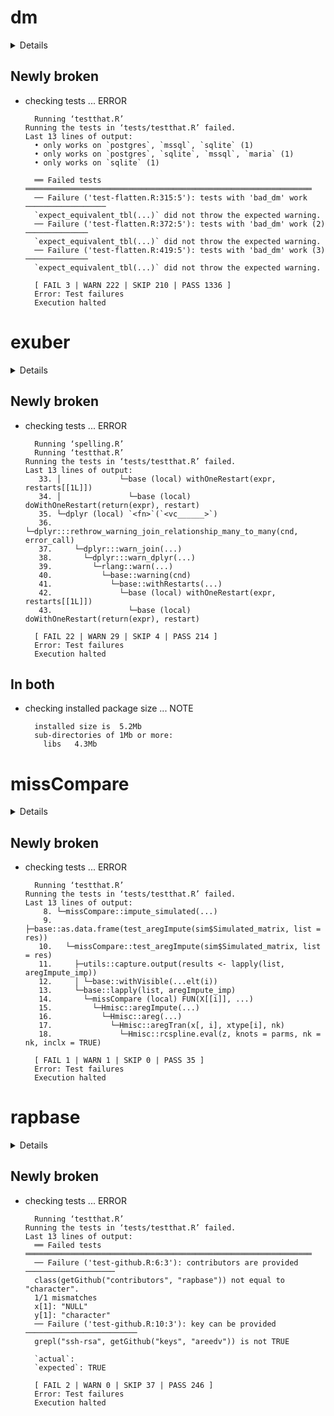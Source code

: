 # dm

<details>

* Version: 1.0.4
* GitHub: https://github.com/cynkra/dm
* Source code: https://github.com/cran/dm
* Date/Publication: 2023-02-11 19:30:02 UTC
* Number of recursive dependencies: 157

Run `revdepcheck::cloud_details(, "dm")` for more info

</details>

## Newly broken

*   checking tests ... ERROR
    ```
      Running ‘testthat.R’
    Running the tests in ‘tests/testthat.R’ failed.
    Last 13 lines of output:
      • only works on `postgres`, `mssql`, `sqlite` (1)
      • only works on `postgres`, `sqlite`, `mssql`, `maria` (1)
      • only works on `sqlite` (1)
      
      ══ Failed tests ════════════════════════════════════════════════════════════════
      ── Failure ('test-flatten.R:315:5'): tests with 'bad_dm' work ──────────────────
      `expect_equivalent_tbl(...)` did not throw the expected warning.
      ── Failure ('test-flatten.R:372:5'): tests with 'bad_dm' work (2) ──────────────
      `expect_equivalent_tbl(...)` did not throw the expected warning.
      ── Failure ('test-flatten.R:419:5'): tests with 'bad_dm' work (3) ──────────────
      `expect_equivalent_tbl(...)` did not throw the expected warning.
      
      [ FAIL 3 | WARN 222 | SKIP 210 | PASS 1336 ]
      Error: Test failures
      Execution halted
    ```

# exuber

<details>

* Version: 1.0.1
* GitHub: https://github.com/kvasilopoulos/exuber
* Source code: https://github.com/cran/exuber
* Date/Publication: 2023-02-12 21:42:06 UTC
* Number of recursive dependencies: 100

Run `revdepcheck::cloud_details(, "exuber")` for more info

</details>

## Newly broken

*   checking tests ... ERROR
    ```
      Running ‘spelling.R’
      Running ‘testthat.R’
    Running the tests in ‘tests/testthat.R’ failed.
    Last 13 lines of output:
       33. │             └─base (local) withOneRestart(expr, restarts[[1L]])
       34. │               └─base (local) doWithOneRestart(return(expr), restart)
       35. └─dplyr (local) `<fn>`(`<vc______>`)
       36.   └─dplyr:::rethrow_warning_join_relationship_many_to_many(cnd, error_call)
       37.     └─dplyr:::warn_join(...)
       38.       └─dplyr:::warn_dplyr(...)
       39.         └─rlang::warn(...)
       40.           └─base::warning(cnd)
       41.             └─base::withRestarts(...)
       42.               └─base (local) withOneRestart(expr, restarts[[1L]])
       43.                 └─base (local) doWithOneRestart(return(expr), restart)
      
      [ FAIL 22 | WARN 29 | SKIP 4 | PASS 214 ]
      Error: Test failures
      Execution halted
    ```

## In both

*   checking installed package size ... NOTE
    ```
      installed size is  5.2Mb
      sub-directories of 1Mb or more:
        libs   4.3Mb
    ```

# missCompare

<details>

* Version: 1.0.3
* GitHub: https://github.com/Tirgit/missCompare
* Source code: https://github.com/cran/missCompare
* Date/Publication: 2020-12-01 08:50:03 UTC
* Number of recursive dependencies: 193

Run `revdepcheck::cloud_details(, "missCompare")` for more info

</details>

## Newly broken

*   checking tests ... ERROR
    ```
      Running ‘testthat.R’
    Running the tests in ‘tests/testthat.R’ failed.
    Last 13 lines of output:
        8. └─missCompare::impute_simulated(...)
        9.   ├─base::as.data.frame(test_aregImpute(sim$Simulated_matrix, list = res))
       10.   └─missCompare::test_aregImpute(sim$Simulated_matrix, list = res)
       11.     ├─utils::capture.output(results <- lapply(list, aregImpute_imp))
       12.     │ └─base::withVisible(...elt(i))
       13.     └─base::lapply(list, aregImpute_imp)
       14.       └─missCompare (local) FUN(X[[i]], ...)
       15.         └─Hmisc::aregImpute(...)
       16.           └─Hmisc::areg(...)
       17.             └─Hmisc::aregTran(x[, i], xtype[i], nk)
       18.               └─Hmisc::rcspline.eval(z, knots = parms, nk = nk, inclx = TRUE)
      
      [ FAIL 1 | WARN 1 | SKIP 0 | PASS 35 ]
      Error: Test failures
      Execution halted
    ```

# rapbase

<details>

* Version: 1.24.0
* GitHub: https://github.com/Rapporteket/rapbase
* Source code: https://github.com/cran/rapbase
* Date/Publication: 2023-02-27 10:22:31 UTC
* Number of recursive dependencies: 110

Run `revdepcheck::cloud_details(, "rapbase")` for more info

</details>

## Newly broken

*   checking tests ... ERROR
    ```
      Running ‘testthat.R’
    Running the tests in ‘tests/testthat.R’ failed.
    Last 13 lines of output:
      ══ Failed tests ════════════════════════════════════════════════════════════════
      ── Failure ('test-github.R:6:3'): contributors are provided ────────────────────
      class(getGithub("contributors", "rapbase")) not equal to "character".
      1/1 mismatches
      x[1]: "NULL"
      y[1]: "character"
      ── Failure ('test-github.R:10:3'): key can be provided ─────────────────────────
      grepl("ssh-rsa", getGithub("keys", "areedv")) is not TRUE
      
      `actual`:       
      `expected`: TRUE
      
      [ FAIL 2 | WARN 0 | SKIP 37 | PASS 246 ]
      Error: Test failures
      Execution halted
    ```

